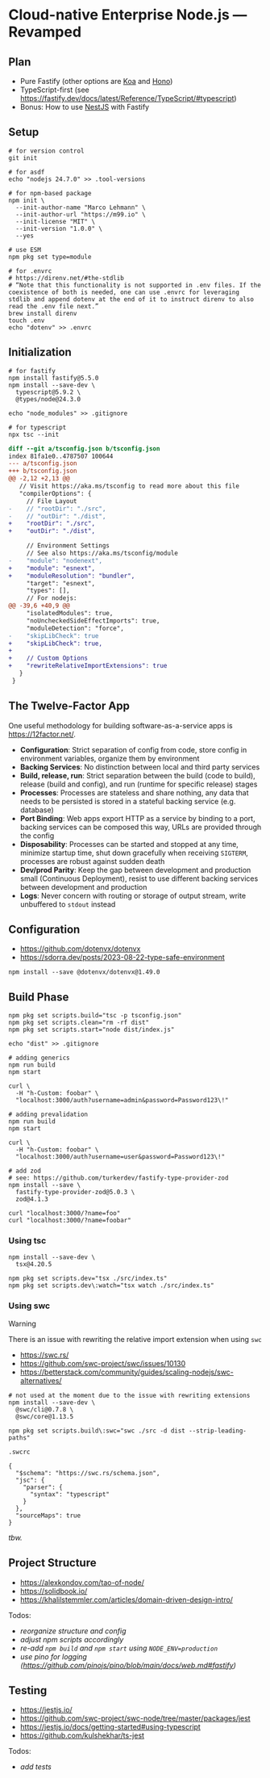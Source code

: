 # Cloud-native Enterprise Node.js — Revamped

## Plan

- Pure Fastify (other options are [Koa](https://koajs.com/) and [Hono](https://hono.dev/))
- TypeScript-first (see <https://fastify.dev/docs/latest/Reference/TypeScript/#typescript>)
- Bonus: How to use [NestJS](https://nestjs.com/) with Fastify

## Setup

```shell
# for version control
git init

# for asdf
echo "nodejs 24.7.0" >> .tool-versions

# for npm-based package
npm init \
  --init-author-name "Marco Lehmann" \
  --init-author-url "https://m99.io" \
  --init-license "MIT" \
  --init-version "1.0.0" \
  --yes

# use ESM
npm pkg set type=module

# for .envrc
# https://direnv.net/#the-stdlib
# “Note that this functionality is not supported in .env files. If the coexistence of both is needed, one can use .envrc for leveraging stdlib and append dotenv at the end of it to instruct direnv to also read the .env file next.”
brew install direnv
touch .env
echo "dotenv" >> .envrc
```

## Initialization

```shell
# for fastify
npm install fastify@5.5.0
npm install --save-dev \
  typescript@5.9.2 \
  @types/node@24.3.0

echo "node_modules" >> .gitignore

# for typescript
npx tsc --init
```

```diff
diff --git a/tsconfig.json b/tsconfig.json
index 81fa1e0..4787507 100644
--- a/tsconfig.json
+++ b/tsconfig.json
@@ -2,12 +2,13 @@
   // Visit https://aka.ms/tsconfig to read more about this file
   "compilerOptions": {
     // File Layout
-    // "rootDir": "./src",
-    // "outDir": "./dist",
+    "rootDir": "./src",
+    "outDir": "./dist",

     // Environment Settings
     // See also https://aka.ms/tsconfig/module
-    "module": "nodenext",
+    "module": "esnext",
+    "moduleResolution": "bundler",
     "target": "esnext",
     "types": [],
     // For nodejs:
@@ -39,6 +40,9 @@
     "isolatedModules": true,
     "noUncheckedSideEffectImports": true,
     "moduleDetection": "force",
-    "skipLibCheck": true
+    "skipLibCheck": true,
+
+    // Custom Options
+    "rewriteRelativeImportExtensions": true
   }
 }
```

## The Twelve-Factor App

One useful methodology for building software-as-a-service apps is <https://12factor.net/>.

- **Configuration**: Strict separation of config from code, store config in environment variables, organize them by environment
- **Backing Services**: No distinction between local and third party services
- **Build, release, run**: Strict separation between the build (code to build), release (build and config), and run (runtime for specific release) stages
- **Processes**: Processes are stateless and share nothing, any data that needs to be persisted is stored in a stateful backing service (e.g. database)
- **Port Binding**: Web apps export HTTP as a service by binding to a port, backing services can be composed this way, URLs are provided through the config
- **Disposability**: Processes can be started and stopped at any time, minimize startup time, shut down gracefully when receiving `SIGTERM`, processes are robust against sudden death
- **Dev/prod Parity**: Keep the gap between development and production small (Continuous Deployment), resist to use different backing services between development and production
- **Logs**: Never concern with routing or storage of output stream, write unbuffered to `stdout` instead

## Configuration

- <https://github.com/dotenvx/dotenvx>
- <https://sdorra.dev/posts/2023-08-22-type-safe-environment>

```shell
npm install --save @dotenvx/dotenvx@1.49.0
```

## Build Phase

```shell
npm pkg set scripts.build="tsc -p tsconfig.json"
npm pkg set scripts.clean="rm -rf dist"
npm pkg set scripts.start="node dist/index.js"

echo "dist" >> .gitignore

# adding generics
npm run build
npm start

curl \
  -H "h-Custom: foobar" \
  "localhost:3000/auth?username=admin&password=Password123\!"

# adding prevalidation
npm run build
npm start

curl \
  -H "h-Custom: foobar" \
  "localhost:3000/auth?username=user&password=Password123\!"

# add zod
# see: https://github.com/turkerdev/fastify-type-provider-zod
npm install --save \
  fastify-type-provider-zod@5.0.3 \
  zod@4.1.3

curl "localhost:3000/?name=foo"
curl "localhost:3000/?name=foobar"
```

### Using tsc

```shell
npm install --save-dev \
  tsx@4.20.5

npm pkg set scripts.dev="tsx ./src/index.ts"
npm pkg set scripts.dev\:watch="tsx watch ./src/index.ts"
```

### Using swc

> [!WARNING]
> There is an issue with rewriting the relative import extension when using `swc`

- <https://swc.rs/>
- <https://github.com/swc-project/swc/issues/10130>
- <https://betterstack.com/community/guides/scaling-nodejs/swc-alternatives/>

```shell
# not used at the moment due to the issue with rewriting extensions
npm install --save-dev \
  @swc/cli@0.7.8 \
  @swc/core@1.13.5

npm pkg set scripts.build\:swc="swc ./src -d dist --strip-leading-paths"
```

`.swcrc`

```
{
  "$schema": "https://swc.rs/schema.json",
  "jsc": {
    "parser": {
      "syntax": "typescript"
    }
  },
  "sourceMaps": true
}
```

_tbw._

## Project Structure

- <https://alexkondov.com/tao-of-node/>
- <https://solidbook.io/>
- <https://khalilstemmler.com/articles/domain-driven-design-intro/>

Todos:

- _reorganize structure and config_
- _adjust npm scripts accordingly_
- _re-add `npm build` and `npm start` using `NODE_ENV=production`_
- _use pino for logging (https://github.com/pinojs/pino/blob/main/docs/web.md#fastify)_

## Testing

- <https://jestjs.io/>
- <https://github.com/swc-project/swc-node/tree/master/packages/jest>
- <https://jestjs.io/docs/getting-started#using-typescript>
- <https://github.com/kulshekhar/ts-jest>

Todos:

- _add tests_

